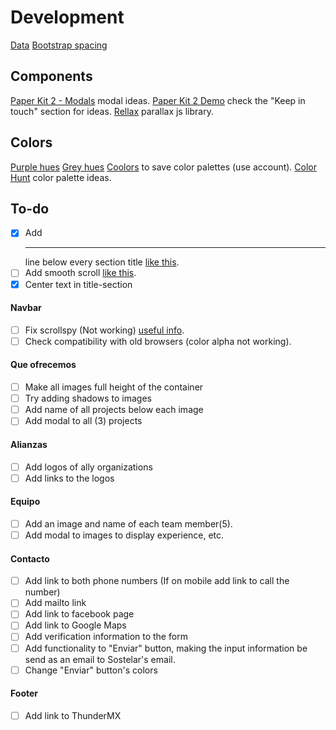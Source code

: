 # Development

[Data](https://docs.google.com/presentation/d/14NY-uN6zZPzSeFb0a9QIUJzU7F81dTCNXymqilRhpGE/edit#slide=id.g247019341a_0_86)
[Bootstrap spacing](https://getbootstrap.com/docs/4.0/utilities/spacing/)

## Components
[Paper Kit 2 - Modals](https://demos.creative-tim.com/paper-kit-2/documentation/tutorial-components.html#navbar-row) modal ideas.
[Paper Kit 2 Demo](https://demos.creative-tim.com/paper-kit-2/examples/landing.html) check the "Keep in touch" section for ideas.
[Rellax](https://dixonandmoe.com/rellax/) parallax js library.

## Colors
[Purple hues](https://www.rapidtables.com/web/color/purple-color.html)
[Grey hues](https://www.rapidtables.com/web/color/gray-color.html)
[Coolors](coolors.co) to save color palettes (use account).
[Color Hunt](colorhunt.co) color palette ideas.

## To-do

- [x] Add <hr> line below every section title [like this](https://www.w3schools.com/w3css/tryw3css_templates_interior_design.htm).
- [ ] Add smooth scroll [like this](http://iamdustan.com/smoothscroll/).
- [x] Center text in title-section

#### Navbar
- [ ] Fix scrollspy (Not working) [useful info](https://www.w3schools.com/bootstrap/bootstrap_scrollspy.asp).
- [ ] Check compatibility with old browsers (color alpha not working).

#### Que ofrecemos
- [ ] Make all images full height of the container
- [ ] Try adding shadows to images
- [ ] Add name of all projects below each image
- [ ] Add modal to all (3) projects

#### Alianzas
- [ ] Add logos of ally organizations
- [ ] Add links to the logos

#### Equipo
- [ ] Add an image and name of each team member(5).
- [ ] Add modal to images to display experience, etc.

#### Contacto
- [ ] Add link to both phone numbers (If on mobile add link to call the number)
- [ ] Add mailto link
- [ ] Add link to facebook page
- [ ] Add link to Google Maps
- [ ] Add verification information to the form
- [ ] Add functionality to "Enviar" button, making the input information be send as an email to Sostelar's email.
- [ ] Change "Enviar" button's colors

#### Footer
- [ ] Add link to ThunderMX
